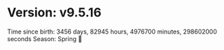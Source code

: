 # Version: v9.5.16
Time since birth: 3456 days, 82945 hours, 4976700 minutes, 298602000 seconds
Season: Spring 🌸
